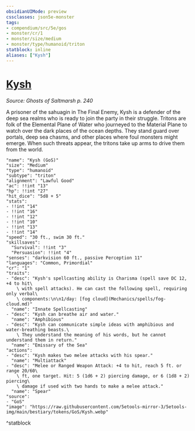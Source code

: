 ```yaml
---
obsidianUIMode: preview
cssclasses: json5e-monster
tags:
- compendium/src/5e/gos
- monster/cr/1
- monster/size/medium
- monster/type/humanoid/triton
statblock: inline
aliases: ["Kysh"]
---
```

# [Kysh](Mechanics\bestiary\npc/kysh-gos.md)
*Source: Ghosts of Saltmarsh p. 240*  

A prisoner of the sahuagin in The Final Enemy, Kysh is a defender of the deep sea realms who is ready to join the party in their struggle. Tritons are folk of the Elemental Plane of Water who journeyed to the Material Plane to watch over the dark places of the ocean depths. They stand guard over portals, deep sea chasms, and other places where foul monsters might emerge. When such threats appear, the tritons take up arms to drive them from the world.

```statblock
"name": "Kysh (GoS)"
"size": "Medium"
"type": "humanoid"
"subtype": "triton"
"alignment": "Lawful Good"
"ac": !!int "13"
"hp": !!int "27"
"hit_dice": "5d8 + 5"
"stats":
- !!int "14"
- !!int "16"
- !!int "12"
- !!int "10"
- !!int "13"
- !!int "14"
"speed": "30 ft., swim 30 ft."
"skillsaves":
  "Survival": !!int "3"
  "Persuasion": !!int "4"
"senses": "darkvision 60 ft., passive Perception 11"
"languages": "Common, Primordial"
"cr": "1"
"traits":
- "desc": "Kysh's spellcasting ability is Charisma (spell save DC 12, +4 to hit\
    \ with spell attacks). He can cast the following spell, requiring only verbal\
    \ components:\n\n1/day: [fog cloud](Mechanics/spells/fog-cloud.md)"
  "name": "Innate Spellcasting"
- "desc": "Kysh can breathe air and water."
  "name": "Amphibious"
- "desc": "Kysh can communicate simple ideas with amphibious and water-breathing beasts.\
    \ They understand the meaning of his words, but he cannot understand them in return."
  "name": "Emissary of the Sea"
"actions":
- "desc": "Kysh makes two melee attacks with his spear."
  "name": "Multiattack"
- "desc": "Melee or Ranged Weapon Attack: +4 to hit, reach 5 ft. or range 20/60\
    \ ft, one target. Hit: 5 (1d6 + 2) piercing damage, or 6 (1d8 + 2) piercing\
    \ damage if used with two hands to make a melee attack."
  "name": "Spear"
"source":
- "GoS"
"image": "https://raw.githubusercontent.com/5etools-mirror-3/5etools-img/main/bestiary/tokens/GoS/Kysh.webp"
```
^statblock